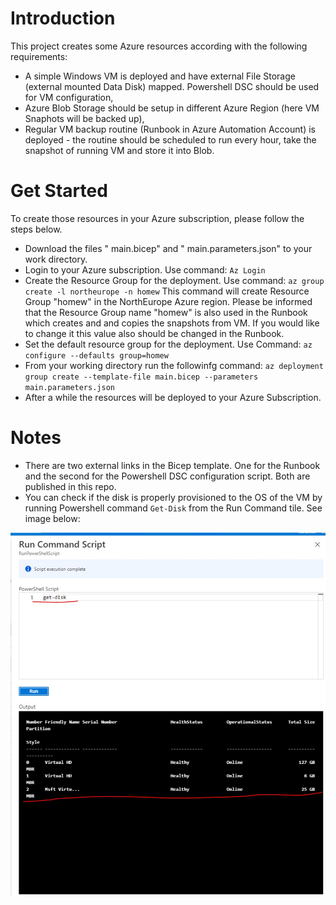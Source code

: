 # Introduction
This project creates some Azure resources according with the following requirements:
- A simple Windows VM is deployed and have external File Storage (external mounted Data Disk) mapped. Powershell DSC should be used for VM configuration,
- Azure Blob Storage should be setup in different Azure Region (here VM Snaphots will be backed up),
- Regular VM backup routine (Runbook in Azure Automation Account) is deployed - the routine should be scheduled to run every hour, take the snapshot of running VM and  store it into Blob.

# Get Started
To create those resources in your Azure subscription, please follow the steps below.
- Download the files " main.bicep" and " main.parameters.json" to your work directory.
- Login to your Azure subscription. Use command: ``` Az Login ```
- Create the Resource Group for the deployment. Use command: ``` az group create -l northeurope -n homew ``` This command will create Resource Group "homew" in the NorthEurope Azure region. Please be informed that the Resource Group name "homew" is also used in the Runbook which creates and and copies the snapshots from VM. If you would like to change it this value also should be changed in the Runbook.
- Set the default resource group for the deployment. Use Command: ``` az configure --defaults group=homew ```
- From your working directory run the followinfg command: ``` az deployment group create --template-file main.bicep --parameters main.parameters.json ```
- After a while the resources will be deployed to your Azure Subscription.

# Notes
- There are two external links in the Bicep template. One for the Runbook and the second for the Powershell DSC configuration script. Both are published in this repo.
- You can check if the disk is properly provisioned to the OS of the VM by running Powershell command ``` Get-Disk ``` from the Run Command tile. See image below:
 
 ![RunCommand Image](https://github.com/Render-Rini/homework/blob/main/RunCommand.JPG)
